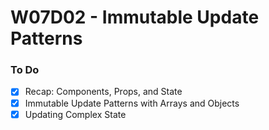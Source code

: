 # W07D02 - Immutable Update Patterns

### To Do
- [x] Recap: Components, Props, and State
- [x] Immutable Update Patterns with Arrays and Objects
- [x] Updating Complex State
